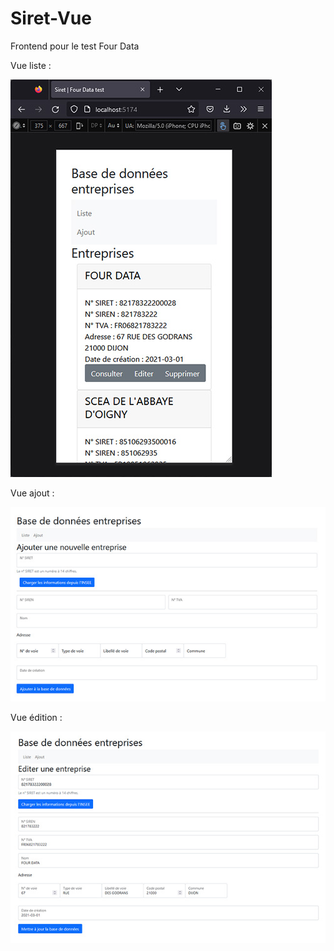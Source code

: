 # Siret-Vue
Frontend pour le test Four Data

Vue liste :

<img src="https://github.com/korobetski/Siret-Vue/blob/main/listing.jpg"/>

Vue ajout :

<img src="https://github.com/korobetski/Siret-Vue/blob/main/ajout.jpg"/>

Vue édition :

<img src="https://github.com/korobetski/Siret-Vue/blob/main/edit.jpg"/>